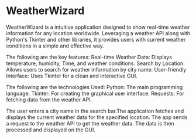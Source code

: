 # WeatherWizard
WeatherWizard is a intuitive application designed to show real-time weather information for any location worldwide. Leveraging a weather API along with Python's Tkinter and other libraries, it provides users with current weather conditions in a simple and effective way.

The following are the key features:
Real-time Weather Data: Displays temperature, humidity, Time, and weather conditions.
Search by Location: Allows users to search for weather information by city name.
User-friendly Interface: Uses Tkinter for a clean and interactive GUI. 

The following are the technologies Used:
Python: The main programming language.
Tkinter: For creating the graphical user interface.
Requests: For fetching data from the weather API.

The user enters a city name in the search bar.The application fetches and displays the current weather data for the specified location. The app sends a request to the weather API to get the weather data. The data is then processed and displayed on the GUI.
